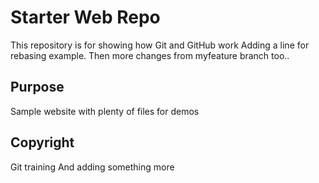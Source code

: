 # Starter Web Repo

This repository is for showing how Git and GitHub work
Adding a line for rebasing example.
Then more changes from myfeature branch too..

## Purpose

Sample website with plenty of files for demos

## Copyright

Git training
And adding something more